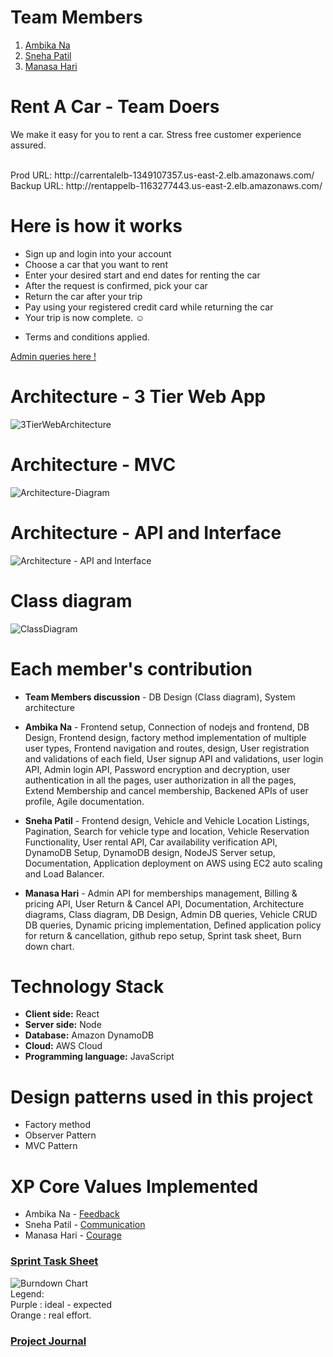 # Team Members
1) [Ambika Na](https://github.com/ambika2494)
2) [Sneha Patil](https://github.com/snehapatil11)
3) [Manasa Hari](https://github.com/harimanasa)

# Rent A Car - Team Doers
We make it easy for you to rent a car. Stress free customer experience assured. 

<br/>
Prod URL: http://carrentalelb-1349107357.us-east-2.elb.amazonaws.com/

<br/>
Backup URL: http://rentappelb-1163277443.us-east-2.elb.amazonaws.com/

# Here is how it works

- Sign up and login into your account
- Choose a car that you want to rent
- Enter your desired start and end dates for renting the car
- After the request is confirmed, pick your car
- Return the car after your trip
- Pay using your registered credit card while returning the car
- Your trip is now complete. ☺
* Terms and conditions applied.

[Admin queries here !](https://github.com/gopinathsjsu/sp20-cmpe-202-sec-03-team-project-202-doers/tree/master/Code/DBQueries)

# Architecture - 3 Tier Web App

![3TierWebArchitecture](https://github.com/gopinathsjsu/sp20-cmpe-202-sec-03-team-project-202-doers/blob/master/AgileDocumentation/Diagrams/3TierWebArchitecture.png)

# Architecture - MVC

![Architecture-Diagram](https://github.com/gopinathsjsu/sp20-cmpe-202-sec-03-team-project-202-doers/blob/master/AgileDocumentation/Diagrams/Architecture_Diagram.png)

# Architecture - API and Interface
![Architecture - API and Interface](https://github.com/gopinathsjsu/sp20-cmpe-202-sec-03-team-project-202-doers/blob/master/AgileDocumentation/Diagrams/UMLDeploymentDiagram.png)

# Class diagram
![ClassDiagram](https://github.com/gopinathsjsu/sp20-cmpe-202-sec-03-team-project-202-doers/blob/master/AgileDocumentation/ClassDiagram_ver2.png)

# Each member's contribution
* **Team Members discussion** - DB Design (Class diagram), System architecture

* **Ambika Na** - Frontend setup, Connection of nodejs and frontend, DB Design, Frontend design, factory method implementation of multiple user types, Frontend navigation and routes, design, User registration and validations of each field, User signup API and validations, user login API, Admin login API, Password encryption and decryption, user authentication in all the pages, user authorization in all the pages,  Extend Membership and cancel membership, Backened APIs of user profile, Agile documentation.

* **Sneha Patil** - Frontend design, Vehicle and Vehicle Location Listings, Pagination, Search for vehicle type and location, Vehicle Reservation Functionality, User rental API, Car availability verification API, DynamoDB Setup, DynamoDB design, NodeJS Server setup, Documentation, Application deployment on AWS using EC2 auto scaling and Load Balancer.

* **Manasa Hari** - Admin API for memberships management, Billing & pricing API, User Return & Cancel API, Documentation, Architecture diagrams, Class diagram, DB Design, Admin DB queries, Vehicle CRUD DB queries, Dynamic pricing implementation, Defined application policy for return & cancellation, github repo setup, Sprint task sheet, Burn down chart.

# Technology Stack 

- **Client side:** React
- **Server side:** Node 
- **Database:** Amazon DynamoDB
- **Cloud:** AWS Cloud
- **Programming language:** JavaScript

# Design patterns used in this project

- Factory method
- Observer Pattern
- MVC Pattern


# XP Core Values Implemented

* Ambika Na - [Feedback](https://github.com/gopinathsjsu/sp20-cmpe-202-sec-03-team-project-202-doers/blob/master/AgileDocumentation/XPCoreValues.md)
* Sneha Patil - [Communication](https://github.com/gopinathsjsu/sp20-cmpe-202-sec-03-team-project-202-doers/blob/master/AgileDocumentation/XPCoreValues.md)
* Manasa Hari - [Courage](https://github.com/gopinathsjsu/sp20-cmpe-202-sec-03-team-project-202-doers/blob/master/AgileDocumentation/XPCoreValues.md)



### [Sprint Task Sheet](https://github.com/gopinathsjsu/sp20-cmpe-202-sec-03-team-project-202-doers/blob/master/SprintTaskSheet.xlsx)
![Burndown Chart](https://github.com/gopinathsjsu/sp20-cmpe-202-sec-03-team-project-202-doers/blob/master/AgileDocumentation/Diagrams/Burndown.png)<br/>
Legend: <br/> Purple : ideal - expected <br/> Orange : real effort.


### [Project Journal](https://github.com/gopinathsjsu/sp20-cmpe-202-sec-03-team-project-202-doers/blob/master/AgileDocumentation/Project%20Journal.md)


